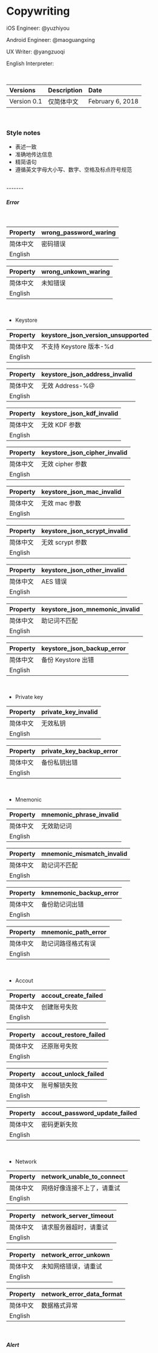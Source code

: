 # Copywriting

iOS Engineer: @yuzhiyou

Android Engineer: @maoguangxing

UX Writer: @yangzuoqi

English Interpreter: 

<br>

| Versions | Description | Date |
| :-- | :-- | :-- |
| Version 0.1 | 仅简体中文 | February 6, 2018 |

<br>

### Style notes

* 表述一致
* 准确地传达信息
* 精简语句
* 遵循英文字母大小写、数字、空格及标点符号规范

<br>
-------
<br>

##### Error

<br>

| Property | wrong_password_waring |
| :-- | :-- |
| 简体中文 | 密码错误 |
| English |  |

| Property | wrong_unkown_waring |
| :-- | :-- |
| 简体中文 | 未知错误 |
| English |  |

<br>

* Keystore

| Property | keystore_json_version_unsupported |
| :-- | :-- |
| 简体中文 | 不支持 Keystore 版本-%d |
| English |  |

| Property | keystore_json_address_invalid |
| :-- | :-- |
| 简体中文 | 无效 Address-%@ |
| English |  |

| Property | keystore_json_kdf_invalid |
| :-- | :-- |
| 简体中文 | 无效 KDF 参数 |
| English |  |

| Property | keystore_json_cipher_invalid |
| :-- | :-- |
| 简体中文 | 无效 cipher 参数 |
| English |  |

| Property | keystore_json_mac_invalid |
| :-- | :-- |
| 简体中文 | 无效 mac 参数 |
| English |  |

| Property | keystore_json_scrypt_invalid |
| :-- | :-- |
| 简体中文 | 无效 scrypt 参数 |
| English |  |

| Property | keystore_json_other_invalid |
| :-- | :-- |
| 简体中文 | AES 错误 |
| English |  |

| Property | keystore_json_mnemonic_invalid |
| :-- | :-- |
| 简体中文 | 助记词不匹配 |
| English |  |

| Property | keystore_json_backup_error |
| :-- | :-- |
| 简体中文 | 备份 Keystore 出错 |
| English |  |

<br>

* Private key

| Property | private_key_invalid |
| :-- | :-- |
| 简体中文 | 无效私钥 |
| English |  |

| Property | private_key_backup_error |
| :-- | :-- |
| 简体中文 | 备份私钥出错 |
| English |  |

<br>

* Mnemonic

| Property | mnemonic_phrase_invalid |
| :-- | :-- |
| 简体中文 | 无效助记词 |
| English |  |

| Property | mnemonic_mismatch_invalid |
| :-- | :-- |
| 简体中文 | 助记词不匹配 |
| English |  |

| Property | kmnemonic_backup_error |
| :-- | :-- |
| 简体中文 | 备份助记词出错 |
| English |  |

| Property | mnemonic_path_error |
| :-- | :-- |
| 简体中文 | 助记词路径格式有误 |
| English |  |

<br>

* Accout

| Property | accout_create_failed |
| :-- | :-- |
| 简体中文 | 创建账号失败 |
| English |  |

| Property | accout_restore_failed |
| :-- | :-- |
| 简体中文 | 还原账号失败 |
| English |  |

| Property | accout_unlock_failed |
| :-- | :-- |
| 简体中文 | 账号解锁失败 |
| English |  |

| Property | accout_password_update_failed |
| :-- | :-- |
| 简体中文 | 密码更新失败 |
| English |  |

<br>

* Network

| Property | network_unable_to_connect |
| :-- | :-- |
| 简体中文 | 网络好像连接不上了，请重试 |
| English |  |

| Property | network_server_timeout |
| :-- | :-- |
| 简体中文 | 请求服务器超时，请重试 |
| English |  |

| Property | network_error_unkown |
| :-- | :-- |
| 简体中文 | 未知网络错误，请重试 |
| English |  |

| Property | network_error_data_format |
| :-- | :-- |
| 简体中文 | 数据格式异常 |
| English |  |

<br>

##### Alert

<br>






